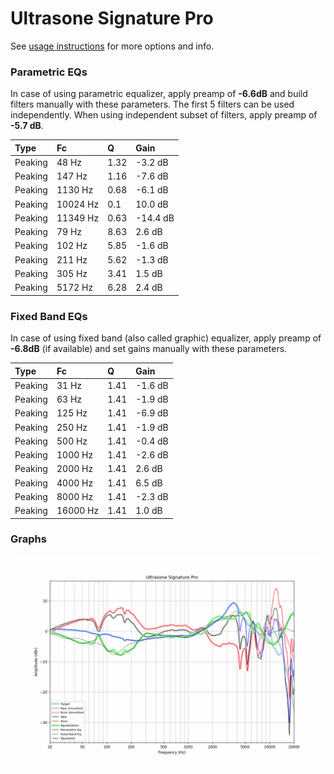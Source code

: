 # Ultrasone Signature Pro
See [usage instructions](https://github.com/jaakkopasanen/AutoEq#usage) for more options and info.

### Parametric EQs
In case of using parametric equalizer, apply preamp of **-6.6dB** and build filters manually
with these parameters. The first 5 filters can be used independently.
When using independent subset of filters, apply preamp of **-5.7 dB**.

| Type    | Fc       |    Q | Gain     |
|:--------|:---------|:-----|:---------|
| Peaking | 48 Hz    | 1.32 | -3.2 dB  |
| Peaking | 147 Hz   | 1.16 | -7.6 dB  |
| Peaking | 1130 Hz  | 0.68 | -6.1 dB  |
| Peaking | 10024 Hz | 0.1  | 10.0 dB  |
| Peaking | 11349 Hz | 0.63 | -14.4 dB |
| Peaking | 79 Hz    | 8.63 | 2.6 dB   |
| Peaking | 102 Hz   | 5.85 | -1.6 dB  |
| Peaking | 211 Hz   | 5.62 | -1.3 dB  |
| Peaking | 305 Hz   | 3.41 | 1.5 dB   |
| Peaking | 5172 Hz  | 6.28 | 2.4 dB   |

### Fixed Band EQs
In case of using fixed band (also called graphic) equalizer, apply preamp of **-6.8dB**
(if available) and set gains manually with these parameters.

| Type    | Fc       |    Q | Gain    |
|:--------|:---------|:-----|:--------|
| Peaking | 31 Hz    | 1.41 | -1.6 dB |
| Peaking | 63 Hz    | 1.41 | -1.9 dB |
| Peaking | 125 Hz   | 1.41 | -6.9 dB |
| Peaking | 250 Hz   | 1.41 | -1.9 dB |
| Peaking | 500 Hz   | 1.41 | -0.4 dB |
| Peaking | 1000 Hz  | 1.41 | -2.6 dB |
| Peaking | 2000 Hz  | 1.41 | 2.6 dB  |
| Peaking | 4000 Hz  | 1.41 | 6.5 dB  |
| Peaking | 8000 Hz  | 1.41 | -2.3 dB |
| Peaking | 16000 Hz | 1.41 | 1.0 dB  |

### Graphs
![](./Ultrasone%20Signature%20Pro.png)